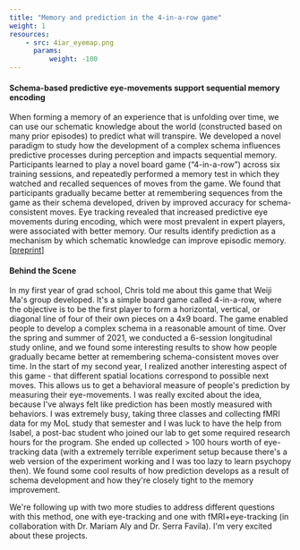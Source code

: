 ```yaml
---
title: "Memory and prediction in the 4-in-a-row game"
weight: 1
resources:
    - src: 4iar_eyemap.png
      params:
          weight: -100
---
```

#### Schema-based predictive eye-movements support sequential memory encoding
When forming a memory of an experience that is unfolding over time, we can use our schematic knowledge about the world (constructed based on many prior episodes) to predict what will transpire. We developed a novel paradigm to study how the development of a complex schema influences predictive processes during perception and impacts sequential memory. Participants learned to play a novel board game (“4-in-a-row”) across six training sessions, and repeatedly performed a memory test in which they watched and recalled sequences of moves from the game. We found that participants gradually became better at remembering sequences from the game as their schema developed, driven by improved accuracy for schema-consistent moves. Eye tracking revealed that increased predictive eye movements during encoding, which were most prevalent in expert players, were associated with better memory. Our results identify prediction as a mechanism by which schematic knowledge can improve episodic memory.  [[preprint]](https://psyarxiv.com/gej7q)

#### Behind the Scene
In my first year of grad school, Chris told me about this game that Weiji Ma's group developed. It's a simple board game called 4-in-a-row, where the objective is to be the first player to form a horizontal, vertical, or diagonal line of four of their own pieces on a 4x9 board. The game enabled people to develop a complex schema in a reasonable amount of time. Over the spring and summer of 2021, we conducted a 6-session longitudinal study online, and we found some interesting results to show how people gradually became better at remembering schema-consistent moves over time. In the start of my second year, I realized another interesting aspect of this game - that different spatial locations correspond to possible next moves. This allows us to get a behavioral measure of people's prediction by measuring their eye-movements. I was really excited about the idea, because I've always felt like prediction has been mostly measured with behaviors. I was extremely busy, taking three classes and collecting fMRI data for my MoL study that semester and I was luck to have the help from Isabel, a post-bac student who joined our lab to get some required research hours for the program. She ended up collected > 100 hours worth of eye-tracking data (with a extremely terrible experiment setup because there's a web version of the experiment working and I was too lazy to learn psychopy then). We found some cool results of how prediction develops as a result of schema development and how they're closely tight to the memory improvement. 

We're following up with two more studies to address different questions with this method, one with eye-tracking and one with fMRI+eye-tracking (in collaboration with Dr. Mariam Aly and Dr. Serra Favila). I'm very excited about these projects. 
